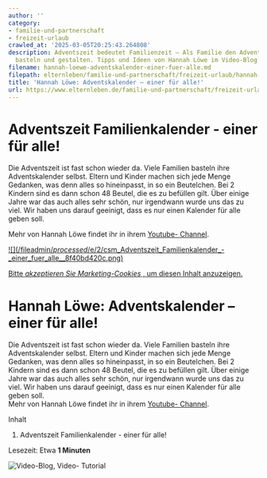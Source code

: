 ```yaml
---
author: ''
category:
- familie-und-partnerschaft
- freizeit-urlaub
crawled_at: '2025-03-05T20:25:43.264808'
description: Adventszeit bedeutet Familienzeit – Als Familie den Adventskalender gemeinsam
  basteln und gestalten. Tipps und Ideen von Hannah Löwe im Video-Blog
filename: hannah-loewe-adventskalender-einer-fuer-alle.md
filepath: elternleben/familie-und-partnerschaft/freizeit-urlaub/hannah-loewe-adventskalender-einer-fuer-alle.md
title: 'Hannah Löwe: Adventskalender – einer für alle!'
url: https://www.elternleben.de/familie-und-partnerschaft/freizeit-urlaub/hannah-loewe-adventskalender-einer-fuer-alle/
---
```


#  Adventszeit Familienkalender - einer für alle!

Die Adventszeit ist fast schon wieder da. Viele Familien basteln ihre
Adventskalender selbst. Eltern und Kinder machen sich jede Menge Gedanken, was
denn alles so hineinpasst, in so ein Beutelchen. Bei 2 Kindern sind es dann
schon 48 Beutel, die es zu befüllen gilt. Über einige Jahre war das auch alles
sehr schön, nur irgendwann wurde uns das zu viel. Wir haben uns darauf
geeinigt, dass es nur einen Kalender für alle geben soll.

Mehr von Hannah Löwe findet ihr in ihrem [Youtube-
Channel](https://www.youtube.com/channel/UC-150_R5aEyxKB96PWqACHA).

[ ![](/fileadmin/_processed_/e/2/csm_Adventszeit_Familienkalender_-
_einer_fuer_alle__8f40bd420c.png) ](javascript:Cookiebot.renew\(\))

[Bitte _akzeptieren Sie Marketing-Cookies_ , um diesen Inhalt
anzuzeigen.](javascript:Cookiebot.renew\(\))

#  Hannah Löwe: Adventskalender – einer für alle!

Die Adventszeit ist fast schon wieder da. Viele Familien basteln ihre
Adventskalender selbst. Eltern und Kinder machen sich jede Menge Gedanken, was
denn alles so hineinpasst, in so ein Beutelchen. Bei 2 Kindern sind es dann
schon 48 Beutel, die es zu befüllen gilt. Über einige Jahre war das auch alles
sehr schön, nur irgendwann wurde uns das zu viel. Wir haben uns darauf
geeinigt, dass es nur einen Kalender für alle geben soll.  
Mehr von Hannah Löwe findet ihr in ihrem [Youtube-
Channel](https://www.youtube.com/channel/UC-150_R5aEyxKB96PWqACHA).

Inhalt

1. Adventszeit Familienkalender - einer für alle!

Lesezeit: Etwa **1 Minuten**

![Video-Blog, Video-
Tutorial](/fileadmin/_processed_/e/d/csm_Symbol_Butterblume_Sommer_Wiese_1575b49a21.jpg)


